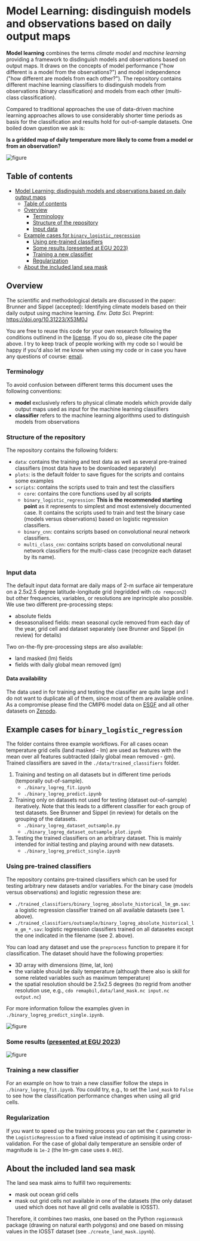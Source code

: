 # Model Learning: disdinguish models and observations based on daily output maps

**Model learning** combines the terms _climate model_ and _machine learning_ providing a framework to disdinguish models and observations based on output maps. It draws on the concepts of model performance ("how different is a model from the observations?") and model independence ("how different are models from each other?"). The repository contains different machine learning classifiers to disdinguish models from observations (binary classification) and models from each other (multi-class classification). 

Compared to traditional approaches the use of data-driven machine learning approaches allows to use considerably shorter time periods as basis for the classification and results hold for out-of-sample datasets. One boiled down question we ask is: 

**Is a gridded map of daily temperature more likely to come from a model or from an observation?** 

![figure](plots/examples/examples_nolabel.gif)

Table of contents 
-----------------   

- [Model Learning: disdinguish models and observations based on daily output maps](#model-learning-disdinguish-models-and-observations-based-on-daily-output-maps)
  - [Table of contents](#table-of-contents)
  - [Overview](#overview)
    - [Terminology](#terminology)
    - [Structure of the repository](#structure-of-the-repository)
    - [Input data](#input-data)
  - [Example cases for `binary_logistic_regression`](#example-cases-for-binary_logistic_regression)
    - [Using pre-trained classifiers](#using-pre-trained-classifiers)
    - [Some results (presented at EGU 2023)](#some-results-presented-at-egu-2023)
    - [Training a new classifier](#training-a-new-classifier)
    - [Regularization](#regularization)
  - [About the included land sea mask](#about-the-included-land-sea-mask)

Overview
--------

The scientific and methodological details are discussed in the paper: Brunner and Sippel (accepted): Identifying climate models based on their daily output using machine learning. _Env. Data Sci._ Preprint: https://doi.org/10.31223/X53M0J

You are free to reuse this code for your own research following the conditions outlinend in the [license](./LICENSE). If you do so, please cite the paper above. I try to keep track of people working with my code so I would be happy if you'd also let me know when using my code or in case you have any questions of course: [email](mailto:l.brunner@univie.ac.at). 

### Terminology
To avoid confusion between different terms this document uses the following conventions:
- **model** exclusively refers to physical climate models which provide daily output maps used as input for the machine learning classifiers
- **classifier** refers to the machine learning algorithms used to distinguish models from observations

### Structure of the repository

The repository contains the following folders:
- `data`: contains the training and test data as well as several pre-trained classifiers (most data have to be downloaded separately)
- `plots`: is the default folder to save figues for the scripts and contains some examples
- `scripts`: contains the scripts used to train and test the classifiers
  - `core`: contains the core functions used by all scripts
  - `binary_logistic_regression`: **This is the recommended starting point** as it represents to simplest and most extensively documented case. It contains the scripts used to train and test the binary case (models versus observations) based on logistic regression classifiers.
  - `binary_cnn`: contains scripts based on convolutional neural network classifiers.
  - `multi_class_cnn`: contains scripts based on convolutional neural network classifiers for the multi-class case (recognize each dataset by its name).

### Input data

The default input data format are daily maps of 2-m surface air temperature on a 2.5x2.5 degree latitude-longitude grid (regridded with `cdo rempcon2`) but other frequencies, variables, or resolutions are inprinciple also possible. We use two different pre-processing steps:
- absolute fields
- deseasonalised fields: mean seasonal cycle removed from each day of the year, grid cell and dataset separately (see Brunner and Sippel (in review) for details)

Two on-the-fly pre-processing steps are also available:
- land masked (lm) fields
- fields with daily global mean removed (gm)

#### Data availability

The data used in for training and testing the classifier are quite large and I do not want to duplicate all of them, since most of them are available online. As a compromise please find the CMIP6 model data on [ESGF](https://esgf-node.llnl.gov/search/cmip6/) and all other datasets on [Zenodo](10.5281/zenodo.7998437). 

Example cases for `binary_logistic_regression`
----------------------------------------------

The folder contains three example workflows. For all cases ocean temperature grid cells (land masked - lm) are used as features with the mean over all features subtracted (daily global mean removed - gm). Trained classifiers are saved in the `./data/trained_classifiers` folder. 

1.  Training and testing on all datasets but in different time periods (temporally out-of-sample). 
    - `./binary_logreg_fit.ipynb`
    - `./binary_logreg_predict.ipynb`
2.  Training only on datasets not used for testing (dataset out-of-sample) iteratively. Note that this leads to a different classifier for each group of test datasets. See Brunner and Sippel (in review) for details on the grouping of the datasets. 
    - `./binary_logreg_dataset_outsample.py`
    - `./binary_logreg_dataset_outsample_plot.ipynb`
3. Testing the trained classifiers on an arbitrary dataset. This is mainly intended for initial testing and playing around with new datasets.   
    - `./binary_logreg_predict_single.ipynb`

### Using pre-trained classifiers

The repository contains pre-trained classifiers which can be used for testing arbitrary new datasets and/or variables. For the binary case (models versus observations) and logistic regression these are:

- `./trained_classifiers/binary_logreg_absolute_historical_lm_gm.sav`: a logistic regression classifier trained on all available datasets (see 1. above). 
- `./trained_classifiers/outsample/binary_logreg_absolute_historical_lm_gm_*.sav`: logistic regression classifiers trained on all datasetes except the one indicated in the filename (see 2. above).

You can load any dataset and use the `preprocess` function to prepare it for classification. The dataset should have the following properties:
- 3D array with dimensions (time, lat, lon)
- the variable should be daily temperature (although there also is skill for some related variables such as maximum temperature)
- the spatial resolution should be 2.5x2.5 degrees (to regrid from another resolution use, e.g., `cdo remapbil,data/land_mask.nc input.nc output.nc`)

For more information follow the examples given in `./binary_logreg_predict_single.ipynb`. 

![figure](plots/examples/examples_binary.gif)

### Some results ([presented at EGU 2023](https://meetingorganizer.copernicus.org/EGU23/EGU23-492.html))

![figure](poster_EGU23.jpg) 

### Training a new classifier

For an example on how to train a new classifier follow the steps in `./binary_logreg_fit.ipynb`. You could try, e.g., to set the `land_mask` to `False` to see how the classification performance changes when using all grid cells. 

### Regularization

If you want to speed up the training process you can set the `C` parameter in the `LogisticRegression` to a fixed value instead of optimising it using cross-validation. For the case of global daily temperature an sensible order of magnitude is `1e-2` (the lm-gm case uses `0.002`). 

## About the included land sea mask

The land sea mask aims to fulfill two requirements:
- mask out ocean grid cells
- mask out grid cells not available in one of the datasets (the only dataset used which does not have all grid cells available is IOSST). 

Therefore, it combines two masks, one based on the Python `regionmask` package (drawing on natural earth polygons) and one based on missing values in the IOSST dataset (see `./create_land_mask.ipynb`).